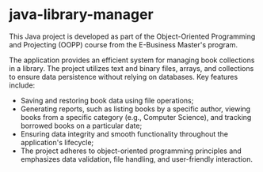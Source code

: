 # java-library-manager
This Java project is developed as part of the Object-Oriented Programming and Projecting (OOPP) course from the E-Business Master's program.

The application provides an efficient system for managing book collections in a library. The project utilizes text and binary files, arrays, and collections to ensure data persistence without relying on databases. Key features include:

- Saving and restoring book data using file operations;
- Generating reports, such as listing books by a specific author, viewing books from a specific category (e.g., Computer Science), and tracking borrowed books on a particular date;
- Ensuring data integrity and smooth functionality throughout the application's lifecycle;
- The project adheres to object-oriented programming principles and emphasizes data validation, file handling, and user-friendly interaction.
